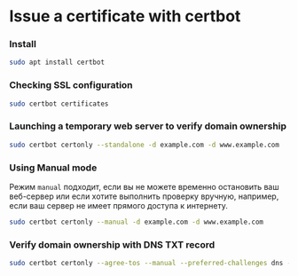 # Issue a certificate with certbot

### Install

```bash
sudo apt install certbot
```

### Checking SSL configuration

```bash
sudo certbot certificates
```

### Launching a temporary web server to verify domain ownership

```bash
sudo certbot certonly --standalone -d example.com -d www.example.com
```

### Using Manual mode

Режим `manual` подходит, если вы не можете временно остановить ваш веб-сервер или если хотите выполнить проверку вручную, например, если ваш сервер не имеет прямого доступа к интернету.

```bash
sudo certbot certonly --manual -d example.com -d www.example.com
```

### Verify domain ownership with DNS TXT record

```bash
sudo certbot certonly --agree-tos --manual --preferred-challenges dns -d "*.$DOMAIN" --register-unsafely-without-email
```
